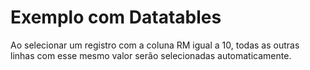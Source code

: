 # Exemplo com Datatables

Ao selecionar um registro com a coluna RM igual a 10, todas as outras linhas com esse mesmo valor serão selecionadas automaticamente.
